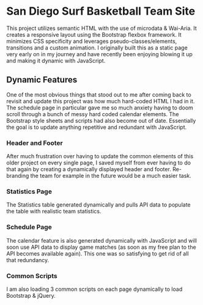 # San Diego Surf Basketball Team Site
This project utilizes semantic HTML with the use of microdata & Wai-Aria. 
It creates a responsive layout using the Bootstrap flexbox framework. 
It minimizes CSS specificity and leverages pseudo-classes/elements, transitions and a custom animation. I originally built this as a static page very early on in my journey and have recently been enjoying blowing it up and making it dynamic with JavaScript.

## Dynamic Features
One of the most obvious things that stood out to me after coming back to revisit and update this project was how much hard-coded HTML I had in it. The schedule page in particular gave me so much anxiety having to doom scroll through a bunch of messy hard coded calendar elements. The Bootstrap style sheets and scripts had also become out of date. Essentially the goal is to update anything repetitive and redundant with JavaScript.

### Header and Footer
After much frustration over having to update the common elements of this older project on every single page, I saved myself from ever having to do that again by creating a dynamically displayed header and footer. Re-branding the team for example in the future would be a much easier task.

### Statistics Page
The Statistics table generated dynamically and pulls API data to populate the table with realistic team statistics.

### Schedule Page
The calendar feature is also generated dynamically with JavaScript and will soon use API data to display game matches (as soon as my free plan to the API becomes available again). This one was so satisfying to get rid of all that redundancy.

### Common Scripts
I am also loading 3 common scripts on each page dynamically to load Bootstrap & jQuery.